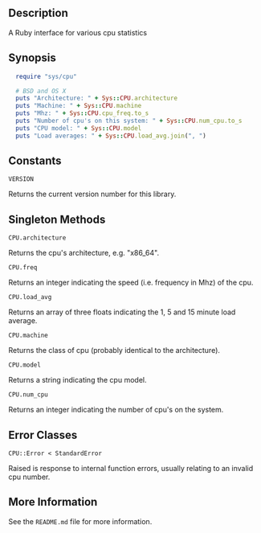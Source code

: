 ## Description

A Ruby interface for various cpu statistics
   
## Synopsis
```ruby
  require "sys/cpu"

  # BSD and OS X
  puts "Architecture: " + Sys::CPU.architecture
  puts "Machine: " + Sys::CPU.machine
  puts "Mhz: " + Sys::CPU.cpu_freq.to_s
  puts "Number of cpu's on this system: " + Sys::CPU.num_cpu.to_s
  puts "CPU model: " + Sys::CPU.model
  puts "Load averages: " + Sys::CPU.load_avg.join(", ")
```
   
## Constants
`VERSION`

Returns the current version number for this library.
    
## Singleton Methods

`CPU.architecture`

Returns the cpu's architecture, e.g. "x86_64".

`CPU.freq`

Returns an integer indicating the speed (i.e. frequency in Mhz) of
the cpu.
   
`CPU.load_avg`

Returns an array of three floats indicating the 1, 5 and 15 minute load
average.

`CPU.machine`

Returns the class of cpu (probably identical to the architecture).

`CPU.model`

Returns a string indicating the cpu model.
    
`CPU.num_cpu`

Returns an integer indicating the number of cpu's on the system.
    
## Error Classes
`CPU::Error < StandardError`

Raised is response to internal function errors, usually relating to an
invalid cpu number.
    
## More Information
See the `README.md` file for more information.
